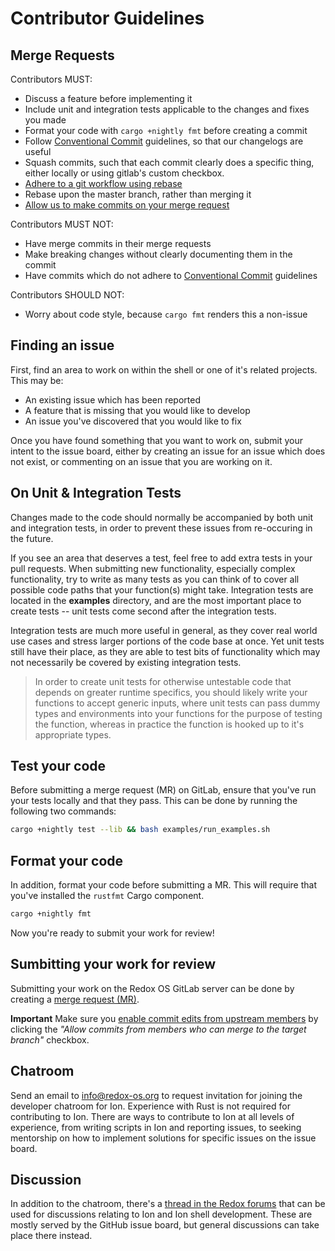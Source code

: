 # Contributor Guidelines

## Merge Requests

Contributors MUST:

- Discuss a feature before implementing it
- Include unit and integration tests applicable to the changes and fixes you made
- Format your code with `cargo +nightly fmt` before creating a commit
- Follow [Conventional Commit] guidelines, so that our changelogs are useful
- Squash commits, such that each commit clearly does a specific thing, either locally or using gitlab's custom checkbox.
- [Adhere to a git workflow using rebase](https://medium.com/singlestone/a-git-workflow-using-rebase-1b1210de83e5)
- Rebase upon the master branch, rather than merging it
- [Allow us to make commits on your merge request](https://docs.gitlab.com/ee/user/project/merge_requests/allow_collaboration.html)

Contributors MUST NOT:

- Have merge commits in their merge requests
- Make breaking changes without clearly documenting them in the commit
- Have commits which do not adhere to [Conventional Commit] guidelines

Contributors SHOULD NOT:

- Worry about code style, because `cargo fmt` renders this a non-issue

[conventional commit]: https://www.conventionalcommits.org/en/v1.0.0-beta.4/

## Finding an issue

First, find an area to work on within the shell or one of it's related projects.
This may be:

- An existing issue which has been reported
- A feature that is missing that you would like to develop
- An issue you've discovered that you would like to fix

Once you have found something that you want to work on, submit your intent to
the issue board, either by creating an issue for an issue which does not exist,
or commenting on an issue that you are working on it.

## On Unit & Integration Tests

Changes made to the code should normally be accompanied by both unit and integration tests,
in order to prevent these issues from re-occuring in the future.

If you see an area that deserves a test, feel free to add extra tests in your pull requests.
When submitting new functionality, especially complex functionality, try to write as many
tests as you can think of to cover all possible code paths that your function(s) might take.
Integration tests are located in the **examples** directory, and are the most important place
to create tests -- unit tests come second after the integration tests.

Integration tests are much more useful in general, as they cover real world use cases and
stress larger portions of the code base at once. Yet unit tests still have their place, as
they are able to test bits of functionality which may not necessarily be covered by existing
integration tests.

> In order to create unit tests for otherwise untestable code that depends on greater runtime
> specifics, you should likely write your functions to accept generic inputs, where unit
> tests can pass dummy types and environments into your functions for the purpose of testing
> the function, whereas in practice the function is hooked up to it's appropriate types.

## Test your code

Before submitting a merge request (MR) on GitLab, ensure that you've run your tests locally and that they
pass. This can be done by running the following two commands:

```sh
cargo +nightly test --lib && bash examples/run_examples.sh
```

## Format your code

In addition, format your code before submitting a MR. This will require that
you've installed the `rustfmt` Cargo component.

```sh
cargo +nightly fmt
```

Now you're ready to submit your work for review!

## Sumbitting your work for review

Submitting your work on the Redox OS GitLab server can be done by creating a [merge request (MR)](https://gitlab.redox-os.org/help/user/project/merge_requests/index.md).

**Important** Make sure you [enable commit edits from upstream members](https://gitlab.redox-os.org/help/user/project/merge_requests/allow_collaboration.md#enabling-commit-edits-from-upstream-members) by clicking the *"Allow commits from members who can merge to the target branch"* checkbox.

## Chatroom

Send an email to [info@redox-os.org](mailto:info@redox-os.org) to request invitation for joining
the developer chatroom for Ion. Experience with Rust is not required for contributing to Ion. There
are ways to contribute to Ion at all levels of experience, from writing scripts in Ion and reporting
issues, to seeking mentorship on how to implement solutions for specific issues on the issue board.

## Discussion

In addition to the chatroom, there's a [thread in the Redox forums](https://discourse.redox-os.org/t/ion-shell-development-discussion/682)
that can be used for discussions relating to Ion and Ion shell development. These are mostly served
by the GitHub issue board, but general discussions can take place there instead.
